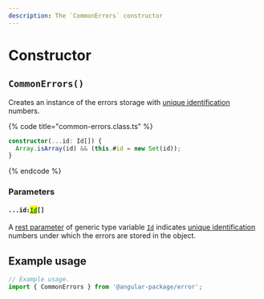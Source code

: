 ```yaml
---
description: The `CommonErrors` constructor
---
```


# Constructor

## `CommonErrors()`

Creates an instance of the errors storage with [unique identification](../getting-started/basic-concepts.md#unique-identification) numbers.

{% code title="common-errors.class.ts" %}
```typescript
constructor(...id: Id[]) {
  Array.isArray(id) && (this.#id = new Set(id));
}
```
{% endcode %}

### Parameters

#### `...id:`[<mark style="color:green;">`Id`</mark>](v-generic-type-variables.md#commonerrors-less-than-id-greater-than)`[]`

A [rest parameter](https://developer.mozilla.org/en-US/docs/Web/JavaScript/Reference/Functions/rest\_parameters) of generic type variable [`Id`](v-generic-type-variables.md#wrap-opening) indicates [unique identification](../getting-started/basic-concepts.md#unique-identification) numbers under which the errors are stored in the object.

## Example usage

```typescript
// Example usage.
import { CommonErrors } from '@angular-package/error';


```
